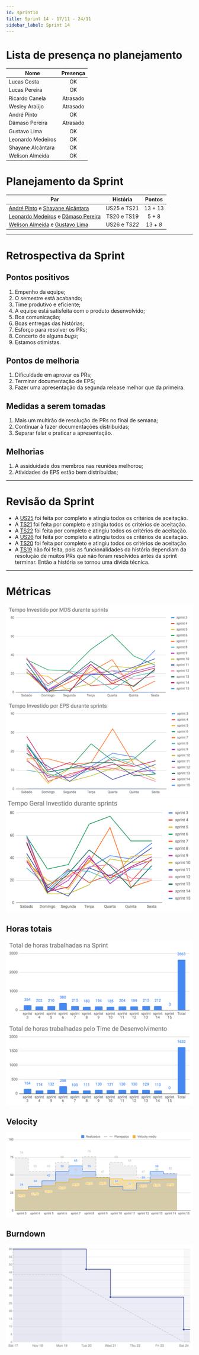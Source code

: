 ```yaml
---
id: sprint14
title: Sprint 14 - 17/11 - 24/11
sidebar_label: Sprint 14
---
```


# Lista de presença no planejamento
|Nome|Presença|
|----|:------:|
|Lucas Costa|OK|
|Lucas Pereira|OK|
|Ricardo Canela|Atrasado|
|Wesley Araújo|Atrasado|
|André Pinto|OK|
|Dâmaso Pereira|Atrasado|
|Gustavo Lima|OK|
|Leonardo Medeiros|OK|
|Shayane Alcântara|OK|
|Welison Almeida|OK|

# Planejamento da Sprint
|Par|História|Pontos|
|---|:------:|:----:|
|[André Pinto](https://github.com/andrelucax) e [Shayane Alcântara](https://github.com/shayanealcantara)|US25 e TS21|13 + 13|
|[Leonardo Medeiros](https://github.com/leomedeiros1) e [Dâmaso Pereira](https://github.com/juniopereirab)|TS20 e TS19|5 + 8|
|[Welison Almeida](https://github.com/WelisonR) e [Gustavo Lima](https://github.com/gustavolima00)|US26 e *TS22*|13 + *8*|

-------------------------------------------------------------------------------
# Retrospectiva da Sprint
## Pontos positivos
1. Empenho da equipe;
2. O semestre está acabando;
3. Time produtivo e eficiente;
4. A equipe está satisfeita com o produto desenvolvido;
5. Boa comunicação;
6. Boas entregas das histórias;
7. Esforço para resolver os PRs;
8. Concerto de alguns *bugs*;
9. Estamos otimistas.

## Pontos de melhoria
1. Dificuldade em aprovar os PRs;
2. Terminar documentação de EPS;
3. Fazer uma apresentação da segunda release melhor que da primeira.

## Medidas a serem tomadas
1. Mais um multirão de resolução de PRs no final de semana;
2. Continuar à fazer documentações distribuidas;
3. Separar falar e praticar a apresentação.

## Melhorias
1. A assiduidade dos membros nas reuniões melhorou;
2. Atividades de EPS estão bem distribuidas;

-------------------------------------------------------------------------------
# Revisão da Sprint
* A [US25](https://github.com/fga-eps-mds/2018.2-Integra-Vendas/issues/294) foi feita por completo e atingiu todos os critérios de aceitação.
* A [TS21](https://github.com/fga-eps-mds/2018.2-Integra-Vendas/issues/301) foi feita por completo e atingiu todos os critérios de aceitação.
* A [TS22](https://github.com/fga-eps-mds/2018.2-Integra-Vendas/issues/306) foi feita por completo e atingiu todos os critérios de aceitação.
* A [US26](https://github.com/fga-eps-mds/2018.2-Integra-Vendas/issues/297) foi feita por completo e atingiu todos os critérios de aceitação.
* A [TS20](https://github.com/fga-eps-mds/2018.2-Integra-Vendas/issues/296) foi feita por completo e atingiu todos os critérios de aceitação.
* A [TS19](https://github.com/fga-eps-mds/2018.2-Integra-Vendas/issues/295) não foi feita, pois as funcionalidades da história dependiam da resolução de muitos PRs que não foram resolvidos antes da sprint terminar. Então a história se tornou uma dívida técnica.

-------------------------------------------------------------------------------
# Métricas
![tempo-mds-14](assets/sprints/tempo-mds-14.png)
![tempo-eps-14](assets/sprints/tempo-eps-14.png)
![tempo-geral-14](assets/sprints/tempo-geral-14.png)

## Horas totais
![total-horas-14](assets/sprints/total-horas-14.png)
![total-horas-td-14](assets/sprints/total-horas-td-14.png)

## Velocity
![velocity-14](assets/sprints/velocity-14.png)

## Burndown
![burndown-14](assets/sprints/burndown-14.png)